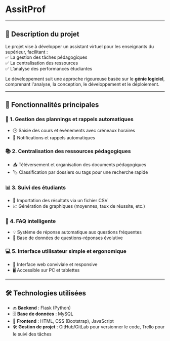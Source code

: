 # AssitProf
---
## 📌 **Description du projet**  
Le projet vise à développer un assistant virtuel pour les enseignants du supérieur, facilitant :  
✅ La gestion des tâches pédagogiques  
✅ La centralisation des ressources  
✅ L’analyse des performances étudiantes  

Le développement suit une approche rigoureuse basée sur le **génie logiciel**, comprenant l'analyse, la conception, le développement et le déploiement.  

---

## 🚀 **Fonctionnalités principales**  

### 📅 1. Gestion des plannings et rappels automatiques  
- 🕒 Saisie des cours et événements avec créneaux horaires  
- 🔔 Notifications et rappels automatiques  

### 📚 2. Centralisation des ressources pédagogiques  
- 📤 Téléversement et organisation des documents pédagogiques  
- 🏷️ Classification par dossiers ou tags pour une recherche rapide  

### 📊 3. Suivi des étudiants  
- 📂 Importation des résultats via un fichier CSV  
- 📈 Génération de graphiques (moyennes, taux de réussite, etc.)  

### 🤖 4. FAQ intelligente  
- 💡 Système de réponse automatique aux questions fréquentes  
- 📌 Base de données de questions-réponses évolutive  

### 💻 5. Interface utilisateur simple et ergonomique  
- 🎨 Interface web conviviale et responsive  
- 🖥️ Accessible sur PC et tablettes  

---

## 🛠️ **Technologies utilisées**  
- 🔙 **Backend** : Flask (Python)  
- 🗄️ **Base de données** : MySQL  
- 🎨 **Frontend** : HTML, CSS (Bootstrap), JavaScript  
- 🛠️ **Gestion de projet** : GitHub/GitLab pour versionner le code, Trello pour le suivi des tâches  
